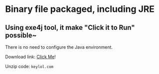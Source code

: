 # Binary file packaged, including JRE
## Using exe4j tool, it make "Click it to Run" possible~
There is no need to configure the Java environment.

Download link: [Click Me](https://github.com/XmJwit/OmenChallengeCrack/releases/download/1.2.0/OmenChallengeHelper.zip)!

Unzip code: `keylol.com`
